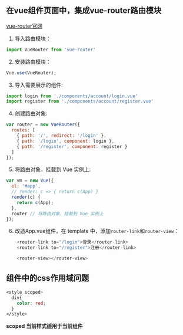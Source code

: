## 在vue组件页面中，集成vue-router路由模块

[vue-router官网](https://router.vuejs.org/)

1. 导入路由模块：

```js
import VueRouter from 'vue-router'
```

2. 安装路由模块：

```js
Vue.use(VueRouter);
```

3. 导入需要展示的组件:

```js
import login from './components/account/login.vue'
import register from './components/account/register.vue'
```

4. 创建路由对象:

```js
var router = new VueRouter({
  routes: [
    { path: '/', redirect: '/login' },
    { path: '/login', component: login },
    { path: '/register', component: register }
  ]
});

```

5. 将路由对象，挂载到 Vue 实例上:

```js
var vm = new Vue({
  el: '#app',
  // render: c => { return c(App) }
  render(c) {
    return c(App);
  },
  router // 将路由对象，挂载到 Vue 实例上
});

```

6. 改造App.vue组件，在 template 中，添加`router-link`和`router-view`：

```js
    <router-link to="/login">登录</router-link>
    <router-link to="/register">注册</router-link>

    <router-view></router-view>
```

## 组件中的css作用域问题

```css
<style scoped>
  div{
    color: red;
  }
</style>
```
**scoped 当前样式适用于当前组件**